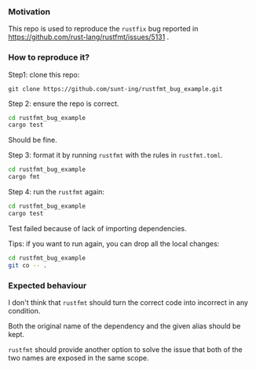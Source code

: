 ### Motivation
This repo is used to reproduce the `rustfix` bug reported in https://github.com/rust-lang/rustfmt/issues/5131 .

### How to reproduce it?
Step1: clone this repo:
```
git clone https://github.com/sunt-ing/rustfmt_bug_example.git
```

Step 2: ensure the repo is correct.
```bash
cd rustfmt_bug_example
cargo test
```
Should be fine.

Step 3: format it by running `rustfmt` with the rules in `rustfmt.toml`.
```bash
cd rustfmt_bug_example
cargo fmt
```

Step 4: run the `rustfmt` again:
```bash
cd rustfmt_bug_example
cargo test
```
Test failed because of lack of importing dependencies.

Tips: if you want to run again, you can drop all the local changes:
```bash
cd rustfmt_bug_example
git co -- .
```

### Expected behaviour
I don't think that `rustfmt` should turn the correct code into incorrect in any condition.

Both the original name of the dependency and the given alias should be kept. 

`rustfmt` should provide another option to solve the issue that both of the two names are exposed in the same scope. 
